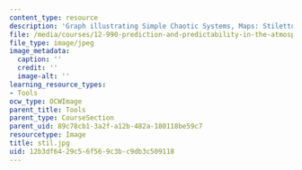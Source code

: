 ```yaml
---
content_type: resource
description: 'Graph illustrating Simple Chaotic Systems, Maps: Stiletto'
file: /media/courses/12-990-prediction-and-predictability-in-the-atmosphere-and-oceans-spring-2003/12b3df6429c56f569c3bc9db3c509118_stil.jpg
file_type: image/jpeg
image_metadata:
  caption: ''
  credit: ''
  image-alt: ''
learning_resource_types:
- Tools
ocw_type: OCWImage
parent_title: Tools
parent_type: CourseSection
parent_uid: 89c78cb1-3a2f-a12b-482a-180118be59c7
resourcetype: Image
title: stil.jpg
uid: 12b3df64-29c5-6f56-9c3b-c9db3c509118
---
```

